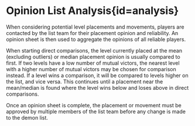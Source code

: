 <div class='panel fade js-scroll-anim' data-anim='fade'>

# Opinion List Analysis{id=analysis}

When considering potential level placements and movements, players are contacted by the list team for their placement opinion and reliability. An opinion sheet is then used to aggregate the opinions of all reliable players.

When starting direct comparisons, the level currently placed at the mean (excluding outliers) or median placement opinion is usually compared to first. If two levels have a low number of mutual victors, the nearest level with a higher number of mutual victors may be chosen for comparison instead. If a level wins a comparison, it will be compared to levels higher on the list, and vice versa. This continues until a placement near the mean/median is found where the level wins below and loses above in direct comparisons.

Once an opinion sheet is complete, the placement or movement must be approved by multiple members of the list team before any change is made to the demon list.


</div>
